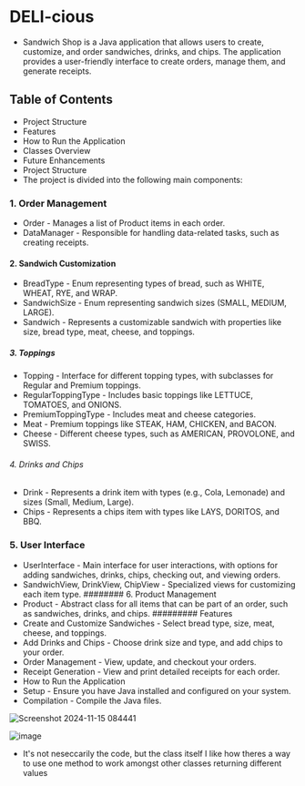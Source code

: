 # DELI-cious 
* Sandwich Shop is a Java application that allows users to create, customize, and order sandwiches, drinks, and chips. The application provides a user-friendly interface to create orders, manage them, and generate receipts.

## Table of Contents

* Project Structure
* Features
* How to Run the Application
* Classes Overview
* Future Enhancements
* Project Structure
* The project is divided into the following main components:

### 1. Order Management
* Order - Manages a list of Product items in each order.
* DataManager - Responsible for handling data-related tasks, such as creating receipts.
#### 2. Sandwich Customization
* BreadType - Enum representing types of bread, such as WHITE, WHEAT, RYE, and WRAP.
* SandwichSize - Enum representing sandwich sizes (SMALL, MEDIUM, LARGE).
* Sandwich - Represents a customizable sandwich with properties like size, bread type, meat, cheese, and toppings.
##### 3. Toppings
* Topping - Interface for different topping types, with subclasses for Regular and Premium toppings.
* RegularToppingType - Includes basic toppings like LETTUCE, TOMATOES, and ONIONS.
* PremiumToppingType - Includes meat and cheese categories.
* Meat - Premium toppings like STEAK, HAM, CHICKEN, and BACON.
* Cheese - Different cheese types, such as AMERICAN, PROVOLONE, and SWISS.
###### 4. Drinks and Chips
* Drink - Represents a drink item with types (e.g., Cola, Lemonade) and sizes (Small, Medium, Large).
* Chips - Represents a chips item with types like LAYS, DORITOS, and BBQ.

### 5. **User Interface**
* UserInterface - Main interface for user interactions, with options for adding sandwiches, drinks, chips, checking out, and viewing orders.
* SandwichView, DrinkView, ChipView - Specialized views for customizing each item type.
######## 6. Product Management
* Product - Abstract class for all items that can be part of an order, such as sandwiches, drinks, and chips.
######### Features
* Create and Customize Sandwiches - Select bread type, size, meat, cheese, and toppings.
* Add Drinks and Chips - Choose drink size and type, and add chips to your order.
* Order Management - View, update, and checkout your orders.
* Receipt Generation - View and print detailed receipts for each order.
* How to Run the Application
* Setup - Ensure you have Java installed and configured on your system.
* Compilation - Compile the Java files.

 
![Screenshot 2024-11-15 084441](https://github.com/user-attachments/assets/9d1c7b35-af4b-4336-9de2-7acf41f6da7f)


![image](https://github.com/user-attachments/assets/f43e0465-a8f3-4ae4-9ef6-f91af09560b7)

* It's not neseccarily the code, but the class itself I like how theres a way to use one method to work amongst other classes returning different values
